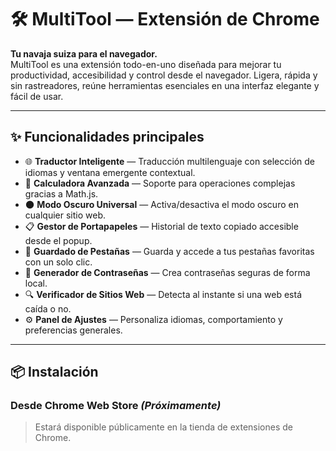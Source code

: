 # 🛠️ MultiTool — Extensión de Chrome

**Tu navaja suiza para el navegador.**  
MultiTool es una extensión todo-en-uno diseñada para mejorar tu productividad, accesibilidad y control desde el navegador. Ligera, rápida y sin rastreadores, reúne herramientas esenciales en una interfaz elegante y fácil de usar.

---

## ✨ Funcionalidades principales

- 🌐 **Traductor Inteligente** — Traducción multilenguaje con selección de idiomas y ventana emergente contextual.
- 🧮 **Calculadora Avanzada** — Soporte para operaciones complejas gracias a Math.js.
- 🌑 **Modo Oscuro Universal** — Activa/desactiva el modo oscuro en cualquier sitio web.
- 📋 **Gestor de Portapapeles** — Historial de texto copiado accesible desde el popup.
- 📌 **Guardado de Pestañas** — Guarda y accede a tus pestañas favoritas con un solo clic.
- 🔐 **Generador de Contraseñas** — Crea contraseñas seguras de forma local.
- 🔍 **Verificador de Sitios Web** — Detecta al instante si una web está caída o no.
- ⚙️ **Panel de Ajustes** — Personaliza idiomas, comportamiento y preferencias generales.

---

## 📦 Instalación

### Desde Chrome Web Store *(Próximamente)*
> Estará disponible públicamente en la tienda de extensiones de Chrome.

